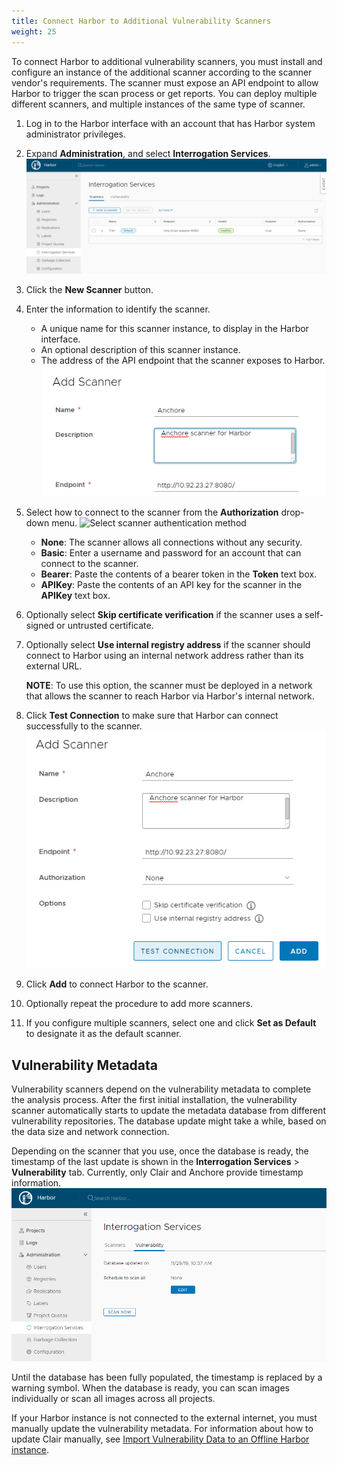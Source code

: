 ```yaml
---
title: Connect Harbor to Additional Vulnerability Scanners
weight: 25
---
```


To connect Harbor to additional vulnerability scanners, you must install and configure an instance of the additional scanner according to the scanner vendor's requirements. The scanner must expose an API endpoint to allow Harbor to trigger the scan process or get reports. You can deploy multiple different scanners, and multiple instances of the same type of scanner.

1. Log in to the Harbor interface with an account that has Harbor system administrator privileges.
1. Expand **Administration**, and select **Interrogation Services**.
   ![Interrogation Services](../../img/interrogation-services.png)
1. Click the **New Scanner** button.
1. Enter the information to identify the scanner.
   - A unique name for this scanner instance, to display in the Harbor interface.
   - An optional description of this scanner instance.
   - The address of the API endpoint that the scanner exposes to Harbor.
     ![Add scanner](../../img/add-scanner.png)
1. Select how to connect to the scanner from the **Authorization** drop-down menu.
   ![Select scanner authentication method](./../img/scanner-auth.png)
   - **None**: The scanner allows all connections without any security.
   - **Basic**: Enter a username and password for an account that can connect to the scanner.
   - **Bearer**: Paste the contents of a bearer token in the **Token** text box.
   - **APIKey**: Paste the contents of an API key for the scanner in the **APIKey** text box.
1. Optionally select **Skip certificate verification** if the scanner uses a self-signed or untrusted certificate.
1. Optionally select **Use internal registry address** if the scanner should connect to Harbor using an internal network address rather than its external URL.

   **NOTE**: To use this option, the scanner must be deployed in a network that allows the scanner to reach Harbor via Harbor's internal network.

1. Click **Test Connection** to make sure that Harbor can connect successfully to the scanner.
   ![Test scanner connection](../../img/test-scanner-connection.png)
1. Click **Add** to connect Harbor to the scanner.
1. Optionally repeat the procedure to add more scanners.
1. If you configure multiple scanners, select one and click **Set as Default** to designate it as the default scanner.

## Vulnerability Metadata

Vulnerability scanners depend on the vulnerability metadata to complete the analysis process. After the first initial installation, the vulnerability scanner automatically starts to update the metadata database from different vulnerability repositories. The database update might take a while, based on the data size and network connection.

Depending on the scanner that you use, once the database is ready, the timestamp of the last update is shown in the **Interrogation Services** > **Vulnerability** tab. Currently, only Clair and Anchore provide timestamp information.
![browse project](../../img/clair-ready.png)

Until the database has been fully populated, the timestamp is replaced by a warning symbol. When the database is ready, you can scan images individually or scan all images across all projects.

If your Harbor instance is not connected to the external internet, you must manually update the vulnerability metadata. For information about how to update Clair manually, see [Import Vulnerability Data to an Offline Harbor instance](import-vulnerability-data.md).

